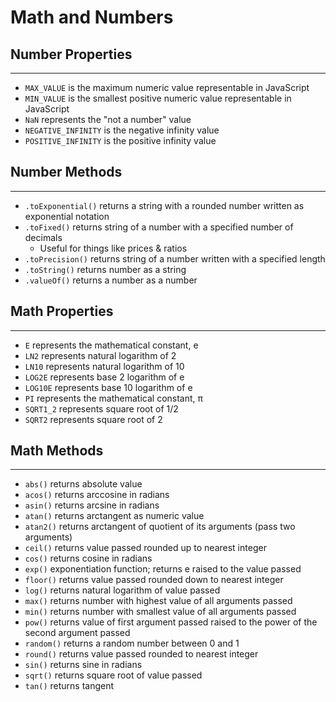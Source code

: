 # Math and Numbers

## Number Properties

---

- `MAX_VALUE` is the maximum numeric value representable in JavaScript
- `MIN_VALUE` is the smallest positive numeric value representable in JavaScript
- `NaN` represents the "not a number" value
- `NEGATIVE_INFINITY` is the negative infinity value
- `POSITIVE_INFINITY` is the positive infinity value

## Number Methods

---

- `.toExponential()` returns a string with a rounded number written as exponential notation
- `.toFixed()` returns string of a number with a specified number of decimals
  - Useful for things like prices & ratios
- `.toPrecision()` returns string of a number written with a specified length
- `.toString()` returns number as a string
- `.valueOf()` returns a number as a number

## Math Properties

---

- `E` represents the mathematical constant, e
- `LN2` represents natural logarithm of 2
- `LN10` represents natural logarithm of 10
- `LOG2E` represents base 2 logarithm of e
- `LOG10E` represents base 10 logarithm of e
- `PI` represents the mathematical constant, π
- `SQRT1_2` represents square root of 1/2
- `SQRT2` represents square root of 2

## Math Methods

---

- `abs()` returns absolute value
- `acos()` returns arccosine in radians
- `asin()` returns arcsine in radians
- `atan()` returns arctangent as numeric value
- `atan2()` returns arctangent of quotient of its arguments (pass two arguments)
- `ceil()` returns value passed rounded up to nearest integer
- `cos()` returns cosine in radians
- `exp()` exponentiation function; returns e raised to the value passed
- `floor()` returns value passed rounded down to nearest integer
- `log()` returns natural logarithm of value passed
- `max()` returns number with highest value of all arguments passed
- `min()` returns number with smallest value of all arguments passed
- `pow()` returns value of first argument passed raised to the power of the second argument passed
- `random()` returns a random number between 0 and 1
- `round()` returns value passed rounded to nearest integer
- `sin()` returns sine in radians
- `sqrt()` returns square root of value passed
- `tan()` returns tangent
